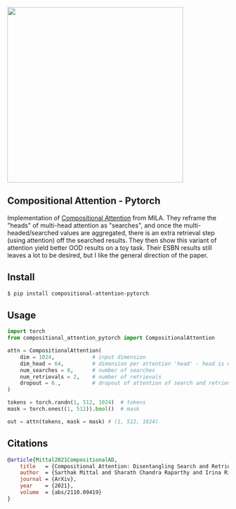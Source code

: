 <img src="./compositional-attention.png" width="400px"></img>

## Compositional Attention - Pytorch

Implementation of <a href="https://arxiv.org/abs/2110.09419">Compositional Attention</a> from MILA. They reframe the "heads" of multi-head attention as "searches", and once the multi-headed/searched values are aggregated, there is an extra retrieval step (using attention) off the searched results. They then show this variant of attention yield better OOD results on a toy task. Their ESBN results still leaves a lot to be desired, but I like the general direction of the paper.

## Install

```bash
$ pip install compositional-attention-pytorch
```

## Usage

```python
import torch
from compositional_attention_pytorch import CompositionalAttention

attn = CompositionalAttention(
    dim = 1024,            # input dimension
    dim_head = 64,         # dimension per attention 'head' - head is now either search or retrieval
    num_searches = 8,      # number of searches
    num_retrievals = 2,    # number of retrievals
    dropout = 0.,          # dropout of attention of search and retrieval
)

tokens = torch.randn(1, 512, 1024)  # tokens
mask = torch.ones((1, 512)).bool()  # mask

out = attn(tokens, mask = mask) # (1, 512, 1024)
```

## Citations

```bibtex
@article{Mittal2021CompositionalAD,
    title   = {Compositional Attention: Disentangling Search and Retrieval},
    author  = {Sarthak Mittal and Sharath Chandra Raparthy and Irina Rish and Yoshua Bengio and Guillaume Lajoie},
    journal = {ArXiv},
    year    = {2021},
    volume  = {abs/2110.09419}
}
```
